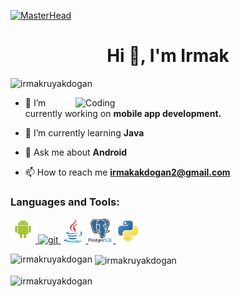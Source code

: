 [![MasterHead](https://2.bp.blogspot.com/-HPvsFc4GN5c/Xl6vbG1u5jI/AAAAAAAAOuo/LBRvLnDFqa4tESl64weBBCF568CTVJTAACLcBGAsYHQ/s1600/Podcast_Android_Hero_4209x1253_25%2525.gif)]((https://irmakruyakdogan.io))

<h1 align="center">Hi 👋, I'm Irmak </h1>
<p align="left"> <img src="https://komarev.com/ghpvc/?username=irmakruyakdogan&label=Profile%20views&color=0e75b6&style=flat" alt="irmakruyakdogan" /> </p>
<img align="right" alt="Coding" width="400" src="https://camo.githubusercontent.com/7749b56a18ab6fcd58242d9339369c61df0bf20af8431b5d9a5a2d2b14e61f0a/68747470733a2f2f692e696d6775722e636f6d2f56707a644156512e676966">

- 🔭 I’m currently working on **mobile app development.**

- 🌱 I’m currently learning **Java**

- 💬 Ask me about **Android**

- 📫 How to reach me **irmakakdogan2@gmail.com**

<h3 align="left"></h3>
<p align="left">
</p>

<h3 align="left">Languages and Tools:</h3>
<p align="left"> <a href="https://developer.android.com" target="_blank" rel="noreferrer"> <img src="https://raw.githubusercontent.com/devicons/devicon/master/icons/android/android-original-wordmark.svg" alt="android" width="40" height="40"/> </a> <a href="https://git-scm.com/" target="_blank" rel="noreferrer"> <img src="https://www.vectorlogo.zone/logos/git-scm/git-scm-icon.svg" alt="git" width="40" height="40"/> </a> <a href="https://www.java.com" target="_blank" rel="noreferrer"> <img src="https://raw.githubusercontent.com/devicons/devicon/master/icons/java/java-original.svg" alt="java" width="40" height="40"/> </a> <a href="https://www.postgresql.org" target="_blank" rel="noreferrer"> <img src="https://raw.githubusercontent.com/devicons/devicon/master/icons/postgresql/postgresql-original-wordmark.svg" alt="postgresql" width="40" height="40"/> </a> <a href="https://www.python.org" target="_blank" rel="noreferrer"> <img src="https://raw.githubusercontent.com/devicons/devicon/master/icons/python/python-original.svg" alt="python" width="40" height="40"/> </a> </p>

<p><img align="left" src="https://github-readme-stats.vercel.app/api/top-langs?username=irmakruyakdogan&show_icons=true&locale=en&layout=compact" alt="irmakruyakdogan" /></p>

<p>&nbsp;<img align="center" src="https://github-readme-stats.vercel.app/api?username=irmakruyakdogan&show_icons=true&locale=en" alt="irmakruyakdogan" /></p>

<p><img align="center" src="https://github-readme-streak-stats.herokuapp.com/?user=irmakruyakdogan&" alt="irmakruyakdogan" /></p>
